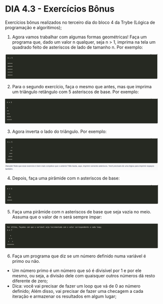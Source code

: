 # DIA 4.3 - Exercícios Bônus

Exercícios bônus realizados no terceiro dia do bloco 4 da Trybe (Lógica de programação e algoritimos);

1. Agora vamos trabalhar com algumas formas geométricas! Faça um programa que, dado um valor n qualquer, seja n > 1, imprima na tela um quadrado feito de asteriscos de lado de tamanho n. Por exemplo:
<img src="ex1.png" alt="exemplo exercicio 1">

2. Para o segundo exercício, faça o mesmo que antes, mas que imprima um triângulo retângulo com 5 asteriscos de base. Por exemplo:
<img src="ex2.png" alt="exemplo exercicio 2">

3. Agora inverta o lado do triângulo. Por exemplo:
<img src="ex3.png" alt="exemplo exercicio 3">

4. Depois, faça uma pirâmide com n asteriscos de base:
<img src="ex4.png" alt="exemplo exercicio 4">

5. Faça uma pirâmide com n asteriscos de base que seja vazia no meio. Assuma que o valor de n será sempre ímpar:
<img src="ex5.png" alt="exemplo exercicio 5">

6. Faça um programa que diz se um número definido numa variável é primo ou não. 

  * Um número primo é um número que só é divisível por 1 e por ele mesmo, ou seja, a divisão dele com quaisquer outros números dá resto diferente de zero;
  * Dica: você vai precisar de fazer um loop que vá de 0 ao número definido; Além disso, vai precisar de fazer uma checagem a cada iteração e armazenar os resultados em algum lugar;
